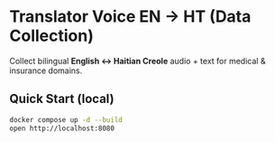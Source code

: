 # Translator Voice EN → HT (Data Collection)

Collect bilingual **English ↔ Haitian Creole** audio + text for medical & insurance domains.

## Quick Start (local)

```bash
docker compose up -d --build
open http://localhost:8080